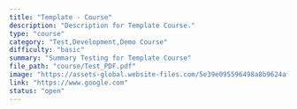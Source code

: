 ```yaml
---
title: "Template - Course"
description: "Description for Template Course."
type: "course"
category: "Test,Development,Demo Course"
difficulty: "basic"
summary: "Summary Testing for Template Course"
file_path: "course/Test_PDF.pdf"
image: "https://assets-global.website-files.com/5e39e095596498a8b9624af1/5ffca6e3e0d8ad9231cc2af6_Portfolio-course---final.png"
link: "https://www.google.com"
status: "open"
---
```

